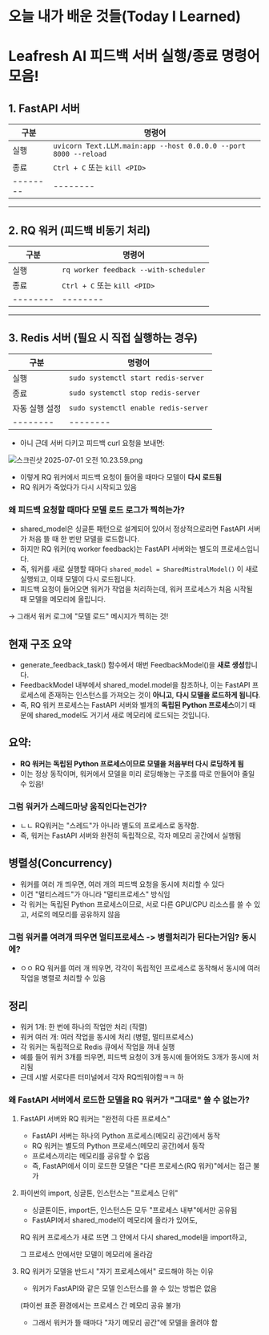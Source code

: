 # 오늘 내가 배운 것들(Today I Learned)

# Leafresh AI 피드백 서버 실행/종료 명령어 모음!

## 1. FastAPI 서버

| 구분 | 명령어 |
|--------|--------|
| 실행 | `uvicorn Text.LLM.main:app --host 0.0.0.0 --port 8000 --reload` |
| 종료 | `Ctrl + C` 또는 `kill <PID>` |
|--------|--------|

---

## 2. RQ 워커 (피드백 비동기 처리)

| 구분 | 명령어 |
|--------|--------|
| 실행 | `rq worker feedback --with-scheduler` |
| 종료 | `Ctrl + C` 또는 `kill <PID>` |
|--------|--------|

---

## 3. Redis 서버 (필요 시 직접 실행하는 경우)

| 구분 | 명령어 |
|--------|--------|
| 실행 | `sudo systemctl start redis-server` |
| 종료 | `sudo systemctl stop redis-server` |
| 자동 실행 설정 | `sudo systemctl enable redis-server` |
|--------|--------|

- 아니 근데 서버 다키고 피드백 curl 요청을 보내면:

![스크린샷 2025-07-01 오전 10.23.59.png](https://resv2.craft.do/user/full/641ffdb9-6693-37da-6dbd-e78e1756c2de/doc/3c17d71c-25ef-2249-36c5-6ac2c9747d25/A2372780-90BE-4A02-A98C-71878563FC13_2/GBtubrhJFxRQf1V31wXkxI1AmwXcPy5xDzgxDH0mclEz/%202025-07-01%20%2010.23.59.png)

- 이렇게 RQ 워커에서 피드백 요청이 들어올 때마다 모델이 **다시 로드됨**
- RQ 워커가 죽었다가 다시 시작되고 있음

### 왜 피드백 요청할 때마다 모델 로드 로그가 찍히는가?

- shared_model은 싱글톤 패턴으로 설계되어 있어서 정상적으로라면 FastAPI 서버가 처음 뜰 때 한 번만 모델을 로드합니다.
- 하지만 RQ 워커(rq worker feedback)는 FastAPI 서버와는 별도의 프로세스입니다.
- 즉, 워커를 새로 실행할 때마다 `shared_model = SharedMistralModel()` 이 새로 실행되고, 이때 모델이 다시 로드됩니다.
- 피드백 요청이 들어오면 워커가 작업을 처리하는데, 워커 프로세스가 처음 시작될 때 모델을 메모리에 올립니다.

→ 그래서 워커 로그에 "모델 로드" 메시지가 찍히는 것!

## **현재 구조 요약**

- generate_feedback_task() 함수에서 매번 FeedbackModel()을 **새로 생성**합니다.
- FeedbackModel 내부에서 shared_model.model을 참조하나, 이는 FastAPI 프로세스에 존재하는 인스턴스를 가져오는 것이 **아니고**, **다시 모델을 로드하게 됩니다**.
- 즉, RQ 워커 프로세스는 FastAPI 서버와 별개의 **독립된 Python 프로세스**이기 때문에 shared_model도 거기서 새로 메모리에 로드되는 것입니다.

## **요약:**

- **RQ 워커는 독립된 Python 프로세스이므로 모델을 처음부터 다시 로딩하게 됨**
- 이는 정상 동작이며, 워커에서 모델을 미리 로딩해놓는 구조를 따로 만들어야 줄일 수 있음!

### 그럼 워커가 스레드마냥 움직인다는건가?

- ㄴㄴ RQ워커는 "스레드"가 아니라 별도의 프로세스로 동작함.
- 즉, 워커는 FastAPI 서버와 완전히 독립적으로, 각자 메모리 공간에서 실행됨

## 병렬성(Concurrency)

- 워커를 여러 개 띄우면, 여러 개의 피드백 요청을 동시에 처리할 수 있다
- 이건 "멀티스레드"가 아니라 "멀티프로세스" 방식임
- 각 워커는 독립된 Python 프로세스이므로, 서로 다른 GPU/CPU 리소스를 쓸 수 있고, 서로의 메모리를 공유하지 않음

### 그럼 워커를 여려개 띄우면 멀티프로세스 -> 병렬처리가 된다는거임? 동시에?

- ㅇㅇ RQ 워커를 여러 개 띄우면, 각각이 독립적인 프로세스로 동작해서 동시에 여러 작업을 병렬로 처리할 수 있음

## 정리

- 워커 1개: 한 번에 하나의 작업만 처리 (직렬)
- 워커 여러 개: 여러 작업을 동시에 처리 (병렬, 멀티프로세스)
- 각 워커는 독립적으로 Redis 큐에서 작업을 꺼내 실행
- 예를 들어 워커 3개를 띄우면, 피드백 요청이 3개 동시에 들어와도 3개가 동시에 처리됨
- 근데 시발 서로다른 터미널에서 각자 RQ띄워야함ㅋㅋ 하

### 왜 FastAPI 서버에서 로드한 모델을 RQ 워커가 "그대로" 쓸 수 없는가?

1. FastAPI 서버와 RQ 워커는 "완전히 다른 프로세스"
    - FastAPI 서버는 하나의 Python 프로세스(메모리 공간)에서 동작
    - RQ 워커는 별도의 Python 프로세스(메모리 공간)에서 동작
    - 프로세스끼리는 메모리를 공유할 수 없음
    - 즉, FastAPI에서 이미 로드한 모델은 "다른 프로세스(RQ 워커)"에서는 접근 불가
2. 파이썬의 import, 싱글톤, 인스턴스는 "프로세스 단위"
    - 싱글톤이든, import든, 인스턴스든 모두 "프로세스 내부"에서만 공유됨
    - FastAPI에서 shared_model이 메모리에 올라가 있어도,

    RQ 워커 프로세스가 새로 뜨면 그 안에서 다시 shared_model을 import하고,

    그 프로세스 안에서만 모델이 메모리에 올라감

3. RQ 워커가 모델을 반드시 "자기 프로세스에서" 로드해야 하는 이유
    - 워커가 FastAPI와 같은 모델 인스턴스를 쓸 수 있는 방법은 없음

    (파이썬 표준 환경에서는 프로세스 간 메모리 공유 불가)

    - 그래서 워커가 뜰 때마다 "자기 메모리 공간"에 모델을 올려야 함